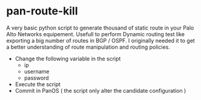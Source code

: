 # pan-route-kill
A very basic python script to generate thousand of static route in your Palo Alto Networks equipement.
Usefull to perform Dynamic routing test like exporting a big number of routes in BGP / OSPF.
I originally needed it to get a better understanding of route manipulation and routing policies.

- Change the following variable in the script 
  - ip
  - username
  - password
- Execute the script
- Commit in PanOS ( the script only alter the candidate configuration )
